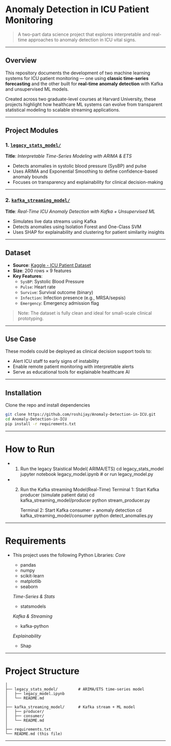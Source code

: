 # Anomaly Detection in ICU Patient Monitoring

> A two-part data science project that explores interpretable and real-time approaches to anomaly detection in ICU vital signs.

---

## Overview

This repository documents the development of two machine learning systems for ICU patient monitoring — one using **classic time-series forecasting** and the other built for **real-time anomaly detection** with Kafka and unsupervised ML models.

Created across two graduate-level courses at Harvard University, these projects highlight how healthcare ML systems can evolve from transparent statistical modeling to scalable streaming applications.

---

##  Project Modules

### 1. [`legacy_stats_model/`](./legacy_stats_model/)
**Title**: _Interpretable Time-Series Modeling with ARIMA & ETS_

- Detects anomalies in systolic blood pressure (SysBP) and pulse
- Uses ARIMA and Exponential Smoothing to define confidence-based anomaly bounds
- Focuses on transparency and explainability for clinical decision-making


---

### 2. [`kafka_streaming_model/`](./kafka_streaming_model/)
**Title**: _Real-Time ICU Anomaly Detection with Kafka + Unsupervised ML_

- Simulates live data streams using Kafka
- Detects anomalies using Isolation Forest and One-Class SVM
- Uses SHAP for explainability and clustering for patient similarity insights

---

## Dataset

- **Source**: [Kaggle - ICU Patient Dataset](https://www.kaggle.com/datasets/ukveteran/icu-patients)
- **Size**: 200 rows × 9 features
- **Key Features**:
  - `SysBP`: Systolic Blood Pressure
  - `Pulse`: Heart rate
  - `Survive`: Survival outcome (binary)
  - `Infection`: Infection presence (e.g., MRSA/sepsis)
  - `Emergency`: Emergency admission flag

> Note: The dataset is fully clean and ideal for small-scale clinical prototyping.

---

## Use Case

These models could be deployed as clinical decision support tools to:
- Alert ICU staff to early signs of instability
- Enable remote patient monitoring with interpretable alerts
- Serve as educational tools for explainable healthcare AI

---
## Installation 
Clone the repo and install dependencies 
```bash
git clone https://github.com/roshijay/Anomaly-Detection-in-ICU.git
cd Anomaly-Detection-in-ICU
pip install -r requirements.txt
```
---
# How to Run 
- 1. Run the legacy Staistical Model( ARIMA/ETS)
     cd legacy_stats_model
     jupyter notebook legacy_model.ipynb  # or run legacy_model.py

- 2. Run the Kafka streaming Model(Real-Time)
     Terminal 1: Start Kafka producer (simulate patient data)
     cd kafka_streaming_model/producer
     python stream_producer.py

     Terminal 2: Start Kafka consumer + anomaly detection
     cd kafka_streaming_model/consumer
     python detect_anomalies.py

---
# Requirements 
- This project uses the following Python Libraries:
  *Core* 
  - pandas
  - numpy
  - scikit-learn
  - matplotlib
  - seaborn

  *Time-Series & Stats*
  - statsmodels

  *Kafka & Streaming*
  - kafka-python

  *Explainability*
  - Shap

---

# Project Structure 
```Anomaly-Detection-in-ICU/
│
├── legacy_stats_model/         # ARIMA/ETS time-series model
│   ├── legacy_model.ipynb
│   └── README.md
│
├── kafka_streaming_model/      # Kafka stream + ML model
│   ├── producer/
│   ├── consumer/
│   └── README.md
│
├── requirements.txt
└── README.md (this file)
```
---



  
